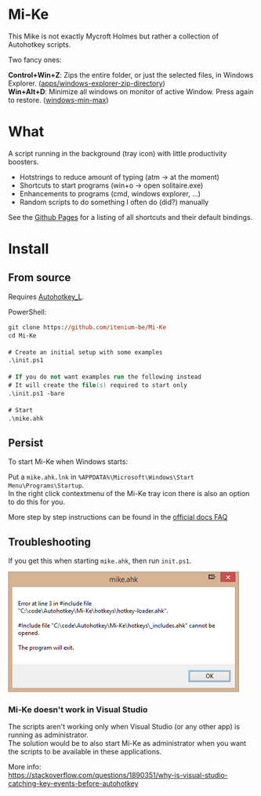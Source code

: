 Mi-Ke
=====
This Mike is not exactly Mycroft Holmes but rather a collection of Autohotkey scripts.

Two fancy ones:

**Control+Win+Z**: Zips the entire folder, or just the selected files, in Windows Explorer.
([apps/windows-explorer-zip-directory](https://github.com/itenium-be/Mi-Ke/blob/master/scripts/apps/windows-explorer-zip-directory.ahk))  
**Win+Alt+D**: Minimize all windows on monitor of active Window. Press again to restore.
([windows-min-max](https://github.com/itenium-be/Mi-Ke/blob/master/scripts/windows-min-max.ahk))  

# What

A script running in the background (tray icon) with little productivity boosters.

- Hotstrings to reduce amount of typing (atm -> at the moment)
- Shortcuts to start programs (win+o -> open solitaire.exe)
- Enhancements to programs (cmd, windows explorer, ...)
- Random scripts to do something I often do (did?) manually

See the [Github Pages](http://itenium.be/Mi-Ke) for a listing of
all shortcuts and their default bindings.



# Install


## From source

Requires [Autohotkey_L](https://autohotkey.com/download).

PowerShell:
```ps
git clone https://github.com/itenium-be/Mi-Ke
cd Mi-Ke

# Create an initial setup with some examples
.\init.ps1

# If you do not want examples run the following instead
# It will create the file(s) required to start only
.\init.ps1 -bare

# Start
.\mike.ahk
```


## Persist

To start Mi-Ke when Windows starts:

Put a `mike.ahk.lnk` in `%APPDATA%\Microsoft\Windows\Start Menu\Programs\Startup`.  
In the right click contextmenu of the Mi-Ke tray icon there is also an option to do this for you.

More step by step instructions can be found
in the [official docs FAQ](https://www.autohotkey.com/docs/FAQ.htm#Startup)


## Troubleshooting

If you get this when starting `mike.ahk`, then run `init.ps1`.

![](init-not-run.png)

### Mi-Ke doesn't work in Visual Studio

The scripts aren't working only when Visual Studio (or any other app) is running as administrator.  
The solution would be to also start Mi-Ke as administrator when you want the scripts to be available
in these applications.

More info:  
https://stackoverflow.com/questions/1890351/why-is-visual-studio-catching-key-events-before-autohotkey
